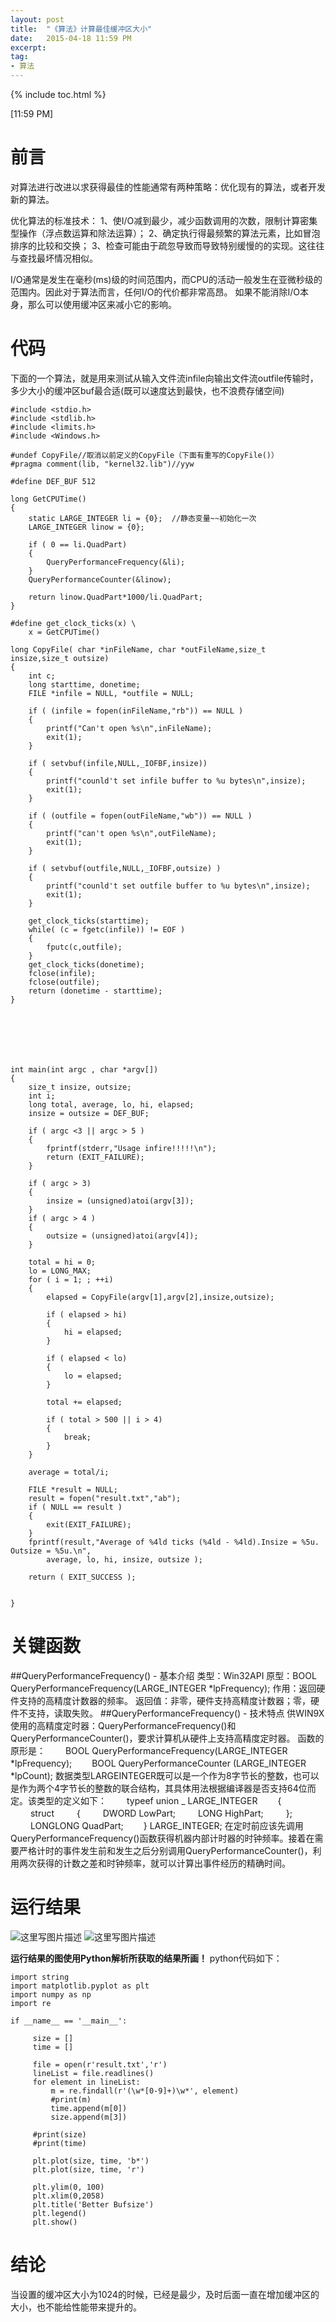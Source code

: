 ```yaml
---
layout: post
title:  "《算法》计算最佳缓冲区大小"
date:   2015-04-18 11:59 PM
excerpt:
tag:
- 算法
---
```


{% include toc.html %}

[11:59 PM]

# 前言
对算法进行改进以求获得最佳的性能通常有两种策略：优化现有的算法，或者开发新的算法。

优化算法的标准技术：
1、使I/O减到最少，减少函数调用的次数，限制计算密集型操作（浮点数运算和除法运算）；
2、确定执行得最频繁的算法元素，比如冒泡排序的比较和交换；
3、检查可能由于疏忽导致而导致特别缓慢的的实现。这往往与查找最坏情况相似。

I/O通常是发生在毫秒(ms)级的时间范围内，而CPU的活动一般发生在亚微秒级的范围内。因此对于算法而言，任何I/O的代价都非常高昂。
如果不能消除I/O本身，那么可以使用缓冲区来减小它的影响。

# 代码
下面的一个算法，就是用来测试从输入文件流infile向输出文件流outfile传输时，多少大小的缓冲区buf最合适(既可以速度达到最快，也不浪费存储空间)

```
#include <stdio.h>
#include <stdlib.h>
#include <limits.h>
#include <Windows.h>

#undef CopyFile//取消以前定义的CopyFile（下面有重写的CopyFile()）  
#pragma comment(lib, "kernel32.lib")//yyw  

#define DEF_BUF 512  

long GetCPUTime() 
{
	static LARGE_INTEGER li = {0};  //静态变量~~初始化一次
	LARGE_INTEGER linow = {0};

	if ( 0 == li.QuadPart)
	{
		QueryPerformanceFrequency(&li);
	}
	QueryPerformanceCounter(&linow);

	return linow.QuadPart*1000/li.QuadPart;
}

#define get_clock_ticks(x) \
	x = GetCPUTime()

long CopyFile( char *inFileName, char *outFileName,size_t insize,size_t outsize)
{
	int c;
	long starttime, donetime;
	FILE *infile = NULL, *outfile = NULL;

	if ( (infile = fopen(inFileName,"rb")) == NULL )
	{
		printf("Can't open %s\n",inFileName);
		exit(1);
	}

	if ( setvbuf(infile,NULL,_IOFBF,insize))
	{
		printf("counld't set infile buffer to %u bytes\n",insize);
		exit(1);
	}

	if ( (outfile = fopen(outFileName,"wb")) == NULL )
	{
		printf("can't open %s\n",outFileName);
		exit(1);
	}

	if ( setvbuf(outfile,NULL,_IOFBF,outsize) )
	{
		printf("counld't set outfile buffer to %u bytes\n",insize);
		exit(1);
	}

	get_clock_ticks(starttime);
	while( (c = fgetc(infile)) != EOF )
	{
		fputc(c,outfile);
	}
	get_clock_ticks(donetime);
	fclose(infile);
	fclose(outfile);
	return (donetime - starttime);
}







int main(int argc , char *argv[])
{
	size_t insize, outsize;
	int i;
	long total, average, lo, hi, elapsed;
	insize = outsize = DEF_BUF;

	if ( argc <3 || argc > 5 )
	{
		fprintf(stderr,"Usage infire!!!!!\n");
		return (EXIT_FAILURE);
	}

	if ( argc > 3)
	{
		insize = (unsigned)atoi(argv[3]);
	}
	if ( argc > 4 )
	{
		outsize = (unsigned)atoi(argv[4]);
	}

	total = hi = 0;
	lo = LONG_MAX;
	for ( i = 1; ; ++i)
	{
		elapsed = CopyFile(argv[1],argv[2],insize,outsize);

		if ( elapsed > hi)
		{
			hi = elapsed;
		}

		if ( elapsed < lo)
		{
			lo = elapsed;
		}

		total += elapsed;

		if ( total > 500 || i > 4)
		{
			break;
		}
	}

	average = total/i;

	FILE *result = NULL;
	result = fopen("result.txt","ab");
	if ( NULL == result )
	{
		exit(EXIT_FAILURE);
	}
	fprintf(result,"Average of %4ld ticks (%4ld - %4ld).Insize = %5u. Outsize = %5u.\n",
		average, lo, hi, insize, outsize );

	return ( EXIT_SUCCESS );  


}

```

# 关键函数
##QueryPerformanceFrequency() - 基本介绍
类型：Win32API
原型：BOOL QueryPerformanceFrequency(LARGE_INTEGER *lpFrequency);
作用：返回硬件支持的高精度计数器的频率。
返回值：非零，硬件支持高精度计数器；零，硬件不支持，读取失败。
##QueryPerformanceFrequency() - 技术特点
供WIN9X使用的高精度定时器：QueryPerformanceFrequency()和QueryPerformanceCounter()，要求计算机从硬件上支持高精度定时器。
函数的原形是：
　　BOOL QueryPerformanceFrequency(LARGE_INTEGER *lpFrequency);
　　BOOL QueryPerformanceCounter (LARGE_INTEGER *lpCount);
数据类型LARGEINTEGER既可以是一个作为8字节长的整数，也可以是作为两个4字节长的整数的联合结构，其具体用法根据编译器是否支持64位而定。该类型的定义如下：
　　typeef union _ LARGE_INTEGER
　　{
　　 struct
　　 {
　　 DWORD LowPart;
　　 LONG HighPart;
　　 };
　　 LONGLONG QuadPart;
　　} LARGE_INTEGER;
在定时前应该先调用QueryPerformanceFrequency()函数获得机器内部计时器的时钟频率。接着在需要严格计时的事件发生前和发生之后分别调用QueryPerformanceCounter()，利用两次获得的计数之差和时钟频率，就可以计算出事件经历的精确时间。

# 运行结果
![这里写图片描述](http://img.blog.csdn.net/20150419011658409)
![这里写图片描述](http://img.blog.csdn.net/20150418235554523)

**运行结果的图使用Python解析所获取的结果所画！**
python代码如下：

```
import string
import matplotlib.pyplot as plt  
import numpy as np
import re

if __name__ == '__main__':   
    
     size = []
     time = []
     
     file = open(r'result.txt','r')
     lineList = file.readlines()
     for element in lineList:
         m = re.findall(r'(\w*[0-9]+)\w*', element)
         #print(m)
         time.append(m[0])
         size.append(m[3])
         
     #print(size)
     #print(time)
    
     plt.plot(size, time, 'b*')
     plt.plot(size, time, 'r')
   
     plt.ylim(0, 100)
     plt.xlim(0,2058)
     plt.title('Better Bufsize')
     plt.legend()
     plt.show()
```

# 结论
当设置的缓冲区大小为1024的时候，已经是最少，及时后面一直在增加缓冲区的大小，也不能给性能带来提升的。
